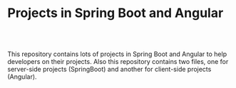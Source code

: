 <h1>Projects in Spring Boot and Angular</h1><br/><br/>

<p>
  This repository contains lots of projects in Spring Boot and Angular to help developers on their projects. Also this repository contains two files, one for server-side projects (SpringBoot) and another for client-side projects (Angular).
</p>
